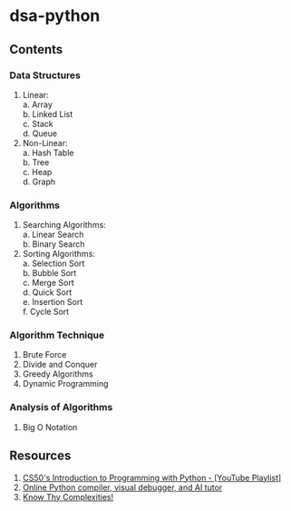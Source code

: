 # dsa-python
## Contents
### Data Structures
1. Linear: <br>
  a. Array <br>
  b. Linked List <br>
  c. Stack <br>
  d. Queue
2. Non-Linear: <br>
  a. Hash Table <br>
  b. Tree <br>
  c. Heap <br>
  d. Graph

### Algorithms
1. Searching Algorithms: <br>
  a. Linear Search <br>
  b. Binary Search
2. Sorting Algorithms: <br>
  a. Selection Sort <br>
  b. Bubble Sort <br>
  c. Merge Sort <br>
  d. Quick Sort <br>
  e. Insertion Sort <br>
  f. Cycle Sort

### Algorithm Technique
1. Brute Force
2. Divide and Conquer
3. Greedy Algorithms
4. Dynamic Programming

### Analysis of Algorithms
1. Big O Notation

## Resources
1. [CS50's Introduction to Programming with Python - [YouTube Playlist]](https://www.youtube.com/playlist?list=PLhQjrBD2T3817j24-GogXmWqO5Q5vYy0V)
2. [Online Python compiler, visual debugger, and AI tutor](https://pythontutor.com/python-compiler.html#mode=edit)
3. [Know Thy Complexities!](https://www.bigocheatsheet.com/)
